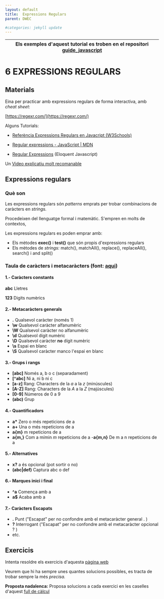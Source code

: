 ```yaml
---
layout: default
title:  Expressions Regulars
parent: DWEC

#categories: jekyll update
---
```


| Els exemples d&#39;aquest tutorial es troben en el repositori [guide\_javascript](https://github.com/classicoman2/guide_javascript) |
| --- |

# 6 EXPRESSIONS REGULARS

## Materials

Eina per practicar amb expressions regulars de forma interactiva, amb _cheat sheet_:

[https://regexr.com/](https://regexr.com/)

Alguns Tutorials:

- [Referència Expressions Regulars en Javacript (W3Schools)](https://www.w3schools.com/jsref/jsref_obj_regexp.asp)
- [Regular expressions - JavaScript | MDN](https://developer.mozilla.org/en-US/docs/Web/JavaScript/Guide/Regular_Expressions)

- [Regular Expressions](https://eloquentjavascript.net/09_regexp.html) (Eloquent Javascript)

Un [Video explicatiu molt recomanable](https://www.youtube.com/watch?v=rhzKDrUiJVk)

## Expressions regulars

### Què son

Les expressions regulars són _patterns_ emprats per trobar combinacions de caràcters en _strings._

Procedeixen del llenguatge formal i matemàtic. S&#39;empren en molts de contextos,

Les expressions regulars es poden emprar amb:

- Els mètodes **exec()** i **test()** que són propis d&#39;expressions regulars
- Els mètodes de _strings:_ match(), matchAll(), replace(), replaceAll(), search() i and split()

###


### Taula de caràcters i metacaràcters (font: [aqui](https://regexone.com/lesson/introduction_abcs))

#### 1.- Caràcters constants

**abc** Lletres

**123** Digits numèrics

#### 2.- Metacaràcters generals

- **.** Qualsevol caràcter (només 1)
- **\w** Qualsevol caràcter alfanumèric
- **\W** Qualsevol caràcter no alfanumèric
- **\d** Qualsevol dígit numèric
- **\D** Qualsevol caràcter **no** dígit numèric
- **\s** Espai en blanc
- **\S** Qualsevol caràcter manco l&#39;espai en blanc

#### 3.- Grups i rangs

- **[abc]** Només a, b o c (separadament)
- **[^abc]** Ni a, ni b ni c
- **[a-z]** Rang: Characters de la _a_ a la _z_ (minúscules)
- **[A-Z]** Rang: Characters de la _A_ a la _Z_ (majúscules)
- **[0-9]** Números de 0 a 9
- **(abc)** Grup

#### 4.- Quantificadors

- **a\*** Zero o més repeticions de a
- **a+** Una o més repeticions de a
- **a{m}** m repeticions de a
- **a{m,}** Com a mímin _m_ repeticions de a
-**a{m,n}** De m a n repeticions de a

#### 5.- Alternatives

- **x?** a és opcional (pot sortir o no)
- **(abc|def)** Captura abc o def

#### 6.- Marques inici i final

- **^a** Comença amb a
- **a$** Acaba amb a

#### 7.- Caràcters Escapats

- **\.** Punt (&quot;Escapat&quot; per no confondre amb el metacaràcter general . )
- **\?** Interrogant (&quot;Escapat&quot; per no confondre amb el metacaràcter opcional ? )
- etc.

## Exercicis

Intenta resoldre els exercicis d&#39;aquesta [pàgina web](https://regexone.com/lesson/introduction_abcs)

Veurem que hi ha sempre unes quantes solucions possibles, es tracta de trobar sempre la més _precisa._

**Proposta nadalenca:** Proposa solucions a cada exercici en les caselles d&#39;aquest [full de càlcul](https://docs.google.com/spreadsheets/d/1vxq-v95BA-DvFWVSmcBJaYME5xxFvuGJyqoPmOOpahU/edit#gid=0)

